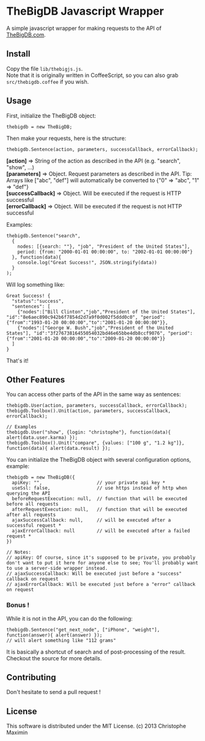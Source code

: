 # TheBigDB Javascript Wrapper

A simple javascript wrapper for making requests to the API of [TheBigDB.com][0].

## Install

Copy the file `lib/thebigjs.js`.  
Note that it is originally written in CoffeeScript, so you can also grab `src/thebigdb.coffee` if you wish.

## Usage

First, initialize the TheBigDB object:

    thebigdb = new TheBigDB;

Then make your requests, here is the structure:

    thebigdb.Sentence(action, parameters, successCallback, errorCallback);


**[action]** => String of the action as described in the API (e.g. "search", "show", ...)  
**[parameters]** => Object. Request parameters as described in the API. Tip: Arrays like ["abc", "def"] will automatically be converted to {"0" => "abc", "1" => "def"}  
**[successCallback]** => Object. Will be executed if the request is HTTP successful  
**[errorCallback]** => Object. Will be executed if the request is not HTTP successful  


Examples:

    thebigdb.Sentence("search",
      {
        nodes: [{search: ""}, "job", "President of the United States"],
        period: {from: "2000-01-01 00:00:00", to: "2002-01-01 00:00:00"}
      }, function(data){
        console.log("Great Success!", JSON.stringify(data))
      }
    );

Will log something like:

    Great Success! {
      "status":"success",
      "sentences": [
        {"nodes":["Bill Clinton","job","President of the United States"], "id":"8e6aec890c942b6f7854d2d7a9f0d002f5ddd0c0", "period":{"from":"1993-01-20 00:00:00","to":"2001-01-20 00:00:00"}},
        {"nodes":["George W. Bush","job","President of the United States"], "id":"3f27673816455054032bd46e65bbe4db8ccf9076", "period":{"from":"2001-01-20 00:00:00","to":"2009-01-20 00:00:00"}}
      ]
    }

That's it!

## Other Features

You can access other parts of the API in the same way as sentences:
    
    thebigdb.User(action, parameters, successCallback, errorCallback);
    thebigdb.Toolbox().Unit(action, parameters, successCallback, errorCallback);

    // Examples
    thebigdb.User("show", {login: "christophe"}, function(data){ alert(data.user.karma) });
    thebigdb.Toolbox().Unit("compare", {values: ["100 g", "1.2 kg"]}, function(data){ alert(data.result) });

You can initialize the TheBigDB object with several configuration options, example:

    thebigdb = new TheBigDB({
      apiKey: "",                    // your private api key *
      useSsl: false,                 // use https instead of http when querying the API
      beforeRequestExecution: null,  // function that will be executed before all requests
      afterRequestExecution: null,   // function that will be executed after all requests
      ajaxSuccessCallback: null,     // will be executed after a successful request *
      ajaxErrorCallback: null        // will be executed after a failed request *
    })

    // Notes:
    // apiKey: Of course, since it's supposed to be private, you probably don't want to put it here for anyone else to see; You'll probably want to use a server-side wrapper instead.
    // ajaxSuccessCallback: Will be executed just before a "success" callback on request
    // ajaxErrorCallback: Will be executed just before a "error" callback on request


### Bonus !

While it is not in the API, you can do the following:

    thebigdb.Sentence("get_next_node", ["iPhone", "weight"], function(answer){ alert(answer) });
    // will alert something like "112 grams"

It is basically a shortcut of search and of post-processing of the result. Checkout the source for more details.

## Contributing

Don't hesitate to send a pull request !

## License

This software is distributed under the MIT License. (c) 2013 Christophe Maximin


[0]: http://thebigdb.com